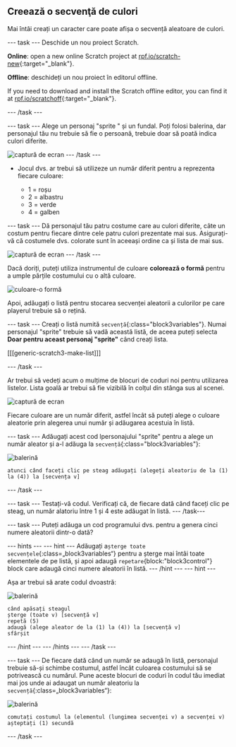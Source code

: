 ## Creează o secvenţă de culori

Mai întâi creați un caracter care poate afișa o secvență aleatoare de culori.

\--- task \--- Deschide un nou proiect Scratch.

**Online**: open a new online Scratch project at [rpf.io/scratch-new](https://rpf.io/scratch-new){:target="_blank"}.

**Offline**: deschideți un nou proiect în editorul offline.

If you need to download and install the Scratch offline editor, you can find it at [rpf.io/scratchoff](https://rpf.io/scratchoff){:target="_blank"}.

\--- /task \---

\--- task \--- Alege un personaj "sprite " și un fundal. Poți folosi balerina, dar personajul tău nu trebuie să fie o persoană, trebuie doar să poată indica culori diferite.

![captură de ecran](images/colour-sprite.png) \--- /task \---

+ Jocul dvs. ar trebui să utilizeze un număr diferit pentru a reprezenta fiecare culoare:
    
    + 1 = roșu
    + 2 = albastru
    + 3 = verde
    + 4 = galben

\--- task \--- Dă personajul tău patru costume care au culori diferite, câte un costum pentru fiecare dintre cele patru culori prezentate mai sus. Asigurați-vă că costumele dvs. colorate sunt în aceeași ordine ca și lista de mai sus.

![captură de ecran](images/colour-costume.png) \--- /task \---

Dacă doriți, puteți utiliza instrumentul de culoare **colorează o formă** pentru a umple părțile costumului cu o altă culoare.

![culoare-o formă](images/color-a-shape.png)

Apoi, adăugați o listă pentru stocarea secvenței aleatorii a culorilor pe care playerul trebuie să o rețină.

\--- task \--- Creați o listă numită `secvență`{:class="block3variables"}. Numai personajul "sprite" trebuie să vadă această listă, de aceea puteți selecta **Doar pentru aceast personaj "sprite"** când creați lista.

[[[generic-scratch3-make-list]]]

\--- /task \---

Ar trebui să vedeți acum o mulțime de blocuri de coduri noi pentru utilizarea listelor. Lista goală ar trebui să fie vizibilă în colțul din stânga sus al scenei.

![captură de ecran](images/colour-list-blocks-annotated.png)

Fiecare culoare are un număr diferit, astfel încât să puteți alege o culoare aleatorie prin alegerea unui număr și adăugarea acestuia în listă.

\--- task \--- Adăugați acest cod lpersonajului "sprite" pentru a alege un număr aleator și a-l adăuga la `secvență`{:class="block3variables"}:

![balerină](images/ballerina.png)

```blocks3
atunci când faceți clic pe steag adăugați (alegeți aleatoriu de la (1) la (4)) la [secvența v]
```

\--- /task \---

\--- task \--- Testați-vă codul. Verificați că, de fiecare dată când faceți clic pe steag, un număr alatoriu între 1 și 4 este adăugat în listă. \--- /task\---

\--- task \--- Puteți adăuga un cod programului dvs. pentru a genera cinci numere aleatorii dintr-o dată?

\--- hints \--- \--- hint \--- Adăugați a`șterge toate secvențele`{:class=„block3variables“} pentru a șterge mai întâi toate elementele de pe listă, și apoi adaugă `repetare`{block:"block3control"} block care adaugă cinci numere aleatorii în listă. \--- /hint \--- \--- hint \---

Așa ar trebui să arate codul dvoastră:

![balerină](images/ballerina.png)

```blocks3
când apăsați steagul
șterge (toate v) [secvență v]
repetă (5)
adaugă (alege aleator de la (1) la (4)) la [secvență v]
sfârșit
```

\--- /hint \--- \--- /hints \--- \--- /task \---

\--- task \--- De fiecare dată când un număr se adaugă în listă, personajul trebuie să-și schimbe costumul, astfel încât culoarea costumului să se potrivească cu numărul. Pune aceste blocuri de coduri în codul tău imediat mai jos unde ai adaugat un număr aleatoriu la `secvență`{:class=„block3variables“}:

![balerină](images/ballerina.png)

```blocks3
comutați costumul la (elementul (lungimea secvenței v) a secvenței v)
așteptați (1) secundă
```

\--- /task \---